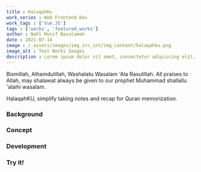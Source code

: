 ```yaml
---
title : HalaqahKu
work_series : Web Frontend Dev
work_tags : ['Vue.JS']
tags : ['works', 'featured_works']
author : Nahl Munif Basalamah
date : 2021-07-14
image : /_assets/images/img_src_int/img_content/halaqahku.png
image_alt : Test Works Images
description : Lorem ipsum dolor sit amet, consectetur adipiscing elit, sed do eiusmod tempor incididunt ut labore et dolore magna aliqua. Nec feugiat in fermentum posuere urna nec. Volutpat ac tincidunt vitae semper quis lectus.
---
```


Bismillah, Alhamdulillah, Washalatu Wasalam 'Ala Rasulillah.
All praises to Allah, may shalawat always be given to our prophet Muhammad shallallu 'alaihi wasalam.

HalaqahKU, simplify taking notes and recap for Quran memorization.

### Background

### Concept

### Development

### Try it!